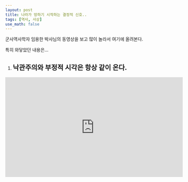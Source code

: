 ```yaml
---
layout: post
title: 나라가 망하기 시작하는 결정적 신호..
tags: [역사, 사상]
use_math: false
---
```


군사역사학자 임용한 박사님의 동영상을 보고 많이 놀라서 여기에 올려본다.

특히 와닿았던 내용은...

1. 낙관주의와 부정적 시각은 항상 같이 온다. 
   - 



<iframe width="560" height="315" src="https://www.youtube.com/embed/-Yx6l5sT15E?si=goB4Z6KtJ_EPx8Md" title="YouTube video player" frameborder="0" allow="accelerometer; autoplay; clipboard-write; encrypted-media; gyroscope; picture-in-picture; web-share" referrerpolicy="strict-origin-when-cross-origin" allowfullscreen></iframe>